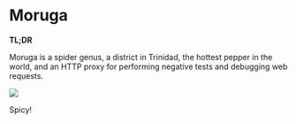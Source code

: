 Moruga
======

**TL;DR**

Moruga is a spider genus, a district in Trinidad, the hottest pepper in the world, and an HTTP proxy for performing negative tests and debugging web requests.

<img src="http://caribbeancelebs.com/wp-content/uploads/2012/02/Trinidad-Moruga-Scorpion.jpg" />

Spicy!

